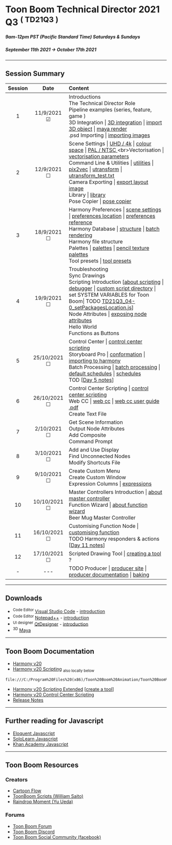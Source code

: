 # Toon Boom Technical Director 2021 Q3     <sup>( TD21Q3 )</sup>
##### 9am-12pm PST (Pacific Standard Time) Saturdays & Sundays
##### September 11th 2021 -> October 17th 2021
---
## Session Summary
| Session | Date | Content |
| :----:|:----:|:---|                                       
| 1 | 11/9/2021 &#9745; |Introductions <br>The Technical Director Role <br>Pipeline examples (series, feature, game )<br>3D Integration \|  [3D integration](https://docs.toonboom.com/help/harmony-20/premium/3d-integration/import-as-3d-object.html)  \|  [import 3D object](https://docs.toonboom.com/help/harmony-20/premium/3d-integration/import-as-3d-object.html)   \|  [maya render](https://docs.toonboom.com/help/harmony-20/premium/3d-integration/about-3d-integration.html) <br>.psd Importing \|  [importing images](https://docs.toonboom.com/help/harmony-20/premium/import/import-bitmap-image.html)                                     
| 2 | 12/9/2021 &#9744;|Scene Settings \|  [UHD / 4k](https://en.wikipedia.org/wiki/4K_resolution)   \|  [colour space](https://www.richardlackey.com/choosing-video-color-space/#:~:text=sRGB%20is%20a%20display%20referred,the%20same%20gamut%20as%20Rec.)     \|  [PAL / NTSC ](https://www.howtogeek.com/428987/whats-the-difference-between-ntsc-and-pal/#:~:text=Americans%20Use%20NTSC%3B%20Everybody%20Else,and%20parts%20of%20South%20America.)<br>Vectorisation \|  [vectorisation parameters](https://docs.toonboom.com/help/harmony-20/premium/reference/dialog-box/vectorization-parameters-dialog-box.html)<br>Command Line & Utilities \|  [utilities](https://docs.toonboom.com/help/harmony-20/premium/utilities/introduction-utilities.html) \| [pix2vec](https://docs.toonboom.com/help/harmony-20/premium/utilities/pix2vec-utility.html?Highlight=pix2vec)  \|  [utransform](https://docs.toonboom.com/help/harmony-20/premium/utilities/utransform-utility.html)  \|  [utransform_test.txt](https://github.com/ToonTools/TD_Course_2021_Q2/blob/main/CommandPrompt/utransform_test.txt) <br>Camera Exporting \|  [export layout image](https://docs.toonboom.com/help/harmony-20/premium/reference/dialog-box/export-layout-image-dialog-box.html?Highlight=layout%20camera) <br> Library \|  [library](https://docs.toonboom.com/help/harmony-20/advanced/library/about-library.html) <br>Pose Copier \|  [pose copier](https://learn.toonboom.com/modules/setting-the-pose-copier) |                                        
| 3 | 18/9/2021 &#9744;| Harmony Preferences \|  [scene settings](https://docs.toonboom.com/help/harmony-20/premium/reference/dialog-box/scene-settings-dialog-box.html)     \|  [preferences location](https://docs.toonboom.com/help/harmony-20/premium/preferences-guide/pref-file-location.html)    \|  [preferences reference](https://docs.toonboom.com/help/harmony-20/premium/preferences-guide/about-preference-reference.html)<br>Harmony Database \|  [structure](https://docs.toonboom.com/help/harmony-20/premium/project-creation/about-database-structure.html)  \|  [batch rendering](https://docs.toonboom.com/help/harmony-20/installation/installation/batch/about-batch-processing.html)<br> Harmony file structure <br> Palettes   \|  [palettes](https://docs.toonboom.com/help/harmony-20/premium/colour/about-palette.html)  \|  [pencil texture palettes](https://docs.toonboom.com/help/harmony-20/premium/drawing/about-pencil-texture-palettes.html) <br>Tool presets   \|  [tool presets](https://docs.toonboom.com/help/harmony-20/premium/drawing/tool-presets.html?Highlight=tool%20presets)                                     
| 4 | 19/9/2021 &#9744;| Troubleshooting <br>Sync Drawings<br> Scripting Introduction [[about scripting](https://docs.toonboom.com/help/harmony-20/premium/scripting/about-scripting.html?Highlight=qt)  \|  [debugger](https://docs.toonboom.com/help/harmony-20/premium/scripting/troubleshoot-script-error.html?Highlight=debugger)  \|  [custom script directory](https://docs.toonboom.com/help/harmony-20/premium/scripting/store-script-custom-folder.html?Highlight=TOONBOOM_GLOBAL_SCRIPT_LOCATION)  \| set SYSTEM VARIABLES for Toon Boom\| TODO [TD21Q3_04-0_setPackagesLocation.js](https://github.com/ToonTools/TD_Course_2021_Q2/blob/main/TD21Q2_04-0_setPackagesLocation.js)]<br> Node Attributes  \| [exposing node attributes](https://docs.toonboom.com/help/harmony-20/premium/scripting/show-node-attributes.html) <br> Hello World <br> Functions as Buttons          
| 5 | 25/10/2021 &#9744;| Control Center  \| [control center scripting](https://docs.toonboom.com/help/harmony-20/scripting/dbscript/index.html)<br>Storyboard Pro  \| [conformation](https://learn.toonboom.com/modules/board-conformation/topic/about-conformation) \| [importing to harmony](https://docs.toonboom.com/help/harmony-20/control-center/control-center/import-scene-control-center.html?Highlight=.dat)<br>Batch Processing  \| [batch processing](https://docs.toonboom.com/help/harmony-17/installation/installation/batch/about-batch-processing.html) \| [default schedules](https://docs.toonboom.com/help/harmony-20/installation/installation/batch/change-default-schedules.html?Highlight=setdef) \| [schedules](https://docs.toonboom.com/help/harmony-17/installation/installation/batch/change-default-schedules.html?Highlight=setdef) <br> TOD [[Day 5 notes](https://github.com/ToonTools/TD_Course_2021_Q2/tree/main/Notes#day-4)]
| 6 | 26/10/2021 &#9744;|  Control Center Scripting  \| [control center scripting](https://docs.toonboom.com/help/harmony-20/scripting/dbscript/index.html) <br> Web CC  \| [web cc](https://docs.toonboom.com/help/harmony-15/premium/server/webcc/about-webcc.html) \| [web cc user guide .pdf](https://docs.toonboom.com/download/harmony/20.0/other/Harmony_20_WebCC_User_Guide.pdf)  <br> Create Text File |
| 7 | 2/10/2021 &#9744;| Get Scene Information <br> Output Node Attributes <br> Add Composite  <br> Command Prompt 
| 8 | 3/10/2021 &#9744;| Add and Use Display <br> Find Unconnected Nodes <br> Modify Shortcuts File
| 9 | 9/10/2021 &#9744;| Create Custom Menu<br> Create Custom Window<br>  Expression Columns   \|  [expressions](https://docs.toonboom.com/help/harmony-15/premium/motion-path/about-expression-column.html)   |
| 10 | 10/10/2021 &#9744;|  Master Controllers Introduction \|  [about master controller](https://docs.toonboom.com/help/harmony-20/premium/master-controller/about-master-controller.html?Highlight=master%20controllers) <br> Function Wizard \| [about function wizard](https://docs.toonboom.com/help/harmony-20/premium/master-controller/about-function-wizard.html)<br> Beer Mug Master Controller |
| 11 | 16/10/2021 &#9744;| Customising Function Node \|  [customising function](https://docs.toonboom.com/help/harmony-20/premium/master-controller/function-wizard-customize-function.html) <br> TODO Harmony responders & actions [[Day 11 notes](https://github.com/ToonTools/TD_Course_2021_Q2/tree/main/Notes#day-11)]|
| 12 | 17/10/2021 &#9744;| Scripted Drawing Tool  \|  [creating a tool](https://docs.toonboom.com/help/harmony-20/scripting/extended/tutorial-tool-creation.html) <br> ?
| - | --- | TODO Producer  \|  [producer site](https://www.toonboom.com/products/producer) \|  [producer documentation](https://docs.toonboom.com/help/producer-20/about/index.html) \|  [baking](https://docs.toonboom.com/help/producer-20/user-guide/about-send-harmony.html) ||

 - - - -
 
## Downloads
* <sup>Code Editor</sup> [Visual Studio Code](https://code.visualstudio.com/Download) -  [introduction](https://code.visualstudio.com/docs/introvideos/basics) 
* <sup>Code Editor</sup> [Notepad++](https://notepad-plus-plus.org/downloads/)  - [introduction](https://www.youtube.com/watch?v=FOfGv_c6ZrQ)
* <sup>UI designer</sup> [QtDesigner](https://build-system.fman.io/qt-designer-download) - [introduction](https://www.youtube.com/watch?v=0Po3tE9yUcU)
* <sup>3D</sup> [Maya](https://www.autodesk.com/products/maya/overview?us_oa=dotcom-us&us_si=727e9810-5071-45a2-9ef3-bc2fce6c60ce&us_st=maya&us_pt=MAYAUL)

 - - - -
 
## Toon Boom Documentation
* [Harmony v20](https://docs.toonboom.com/help/harmony-20/premium/book/index.html)
* [Harmony v20 Scripting](https://docs.toonboom.com/help/harmony-20/scripting/script/index.html)
<sub>also locally below</sub>
```
file:///C:/Program%20Files%20(x86)/Toon%20Boom%20Animation/Toon%20Boom%20Harmony%2020%20Premium/help/script/index.html
```
* [Harmony v20 Scripting Extended](https://docs.toonboom.com/help/harmony-20/scripting/extended/) [[create a tool](https://docs.toonboom.com/help/harmony-20/scripting/extended/tutorial-tool-creation.html)]
* [Harmony v20 Control Center Scripting](https://docs.toonboom.com/help/harmony-20/scripting/dbscript/index.html)
* [Release Notes](https://desk.toonboom.com/hc/en-us/categories/360002501214-Release-Notes)

 - - - -

## Further reading for Javascript

* [Eloquent Javascript](https://eloquentjavascript.net/)
* [SoloLearn Javascript](https://www.sololearn.com/learning/1024)
* [Khan Academy Javascript](https://www.khanacademy.org/computing/computer-programming/programming)
 - - - -
 
## Toon Boom Resources
### Creators
* [Cartoon Flow](http://www.cartoonflow.com/)
* [ToonBoom Scripts (William Saito)](https://toonboomscripts.wordpress.com/)
* [Raindrop Moment (Yu Ueda)](http://raindropmoment.com/harmony-script/)
### Forums
* [Toon Boom Forum](https://forums.toonboom.com/)
* [Toon Boom Discord](https://discord.gg/toonboom)
* [Toon Boom Social Community (facebook)](https://www.facebook.com/groups/21486806098/)





